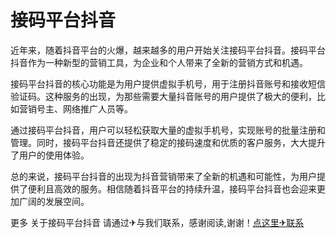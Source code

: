 # 接码平台抖音

近年来，随着抖音平台的火爆，越来越多的用户开始关注接码平台抖音。接码平台抖音作为一种新型的营销工具，为企业和个人带来了全新的营销方式和机遇。

接码平台抖音的核心功能是为用户提供虚拟手机号，用于注册抖音账号和接收短信验证码。这种服务的出现，为那些需要大量抖音账号的用户提供了极大的便利，比如营销号主、网络推广人员等。

通过接码平台抖音，用户可以轻松获取大量的虚拟手机号，实现账号的批量注册和管理。同时，接码平台抖音还提供了稳定的接码速度和优质的客户服务，大大提升了用户的使用体验。

总的来说，接码平台抖音的出现为抖音营销带来了全新的机遇和可能性，为用户提供了便利且高效的服务。相信随着抖音平台的持续升温，接码平台抖音也会迎来更加广阔的发展空间。

更多 关于接码平台抖音 请通过✈与我们联系，感谢阅读,谢谢！[点这里✈联系](https://sms.k02.cc)